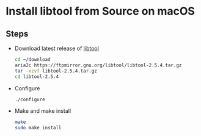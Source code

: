 # Install libtool from Source on macOS

## Steps
* Download latest release of [libtool](https://www.gnu.org/software/libtool/)

  ```sh
  cd ~/download
  aria2c https://ftpmirror.gnu.org/libtool/libtool-2.5.4.tar.gz
  tar -xzvf libtool-2.5.4.tar.gz
  cd libtool-2.5.4
  ```

* Configure

  ```sh
  ./configure
  ```

* Make and make install

  ```sh
  make
  sudo make install
  ```
